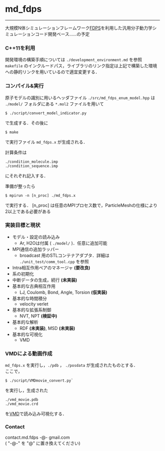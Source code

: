 # md_fdps
***

大規模N体シミュレーションフレームワーク[FDPS](https://github.com/FDPS/FDPS)を利用した汎用分子動力学シミュレーションコード開発ベース……の予定

### C++11を利用
開発環境の構築手順については `./development_environment.md` を参照  
`makefile` のインクルードパス，ライブラリのリンク指定は上記で構築した環境への静的リンクを用いているので適宜変更する．

### コンパイル&実行
原子モデルの識別に用いるヘッダファイル `./src/md_fdps_enum_model.hpp` は  
`./model/` フォルダにある `*.mol2` ファイルを用いて  
```
$ ./script/convert_model_indicator.py
```
で生成する．その後に  
```
$ make
```
で実行ファイル `md_fdps.x` が生成される．

計算条件は  
```
./condition_molecule.imp
./condition_sequence.imp
```
にそれぞれ記入する．

準備が整ったら
```
$ mpirun -n [n_proc] ./md_fdps.x
```
で実行する． [n_proc] は任意のMPIプロセス数で，ParticleMeshの仕様により2以上である必要がある

### 実装目標と現状
  - モデル・設定の読み込み
    - Ar, H2Oは付属 ( `./model/` )．任意に追加可能
  - MPI通信の追加ラッパー
    - broadcast 用のSTLコンテナアダプタ．詳細は `./unit_test/comm_tool.cpp` を参照
  - Intra相互作用ペアのマネージャ **(要改良)**
  - 系の初期化
  - 中断データの生成，続行 **(未実装)**
  - 基本的な古典相互作用
    - LJ, Coulomb, Bond, Angle, Torsion **(仮実装)**
  - 基本的な時間積分
    - velocity verlet
  - 基本的な拡張系制御
    - NVT, NPT **(検証中)**
  - 基本的な解析
    - RDF **(未実装)**, MSD **(未実装)**
  - 基本的な可視化
    - VMD


### VMDによる動画作成
`md_fdps.x` を実行し，`./pdb` ， `./posdata` が生成されたものとする．  
ここで，  
```
$ ./script/VMDmovie_convert.py` 
```
を実行し，生成された  
```
./vmd_movie.pdb
./vmd_movie.crd
```
を[VMD](http://www.ks.uiuc.edu/Research/vmd/)で読み込み可視化する．


### Contact
contact.md.fdps -@- gmail.com  
( "-@-" を "@" に置き換えてください)
